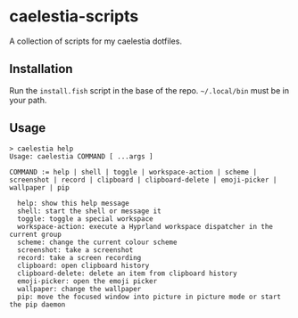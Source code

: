 # caelestia-scripts

A collection of scripts for my caelestia dotfiles.

## Installation

Run the `install.fish` script in the base of the repo.
`~/.local/bin` must be in your path.

## Usage

```
> caelestia help
Usage: caelestia COMMAND [ ...args ]

COMMAND := help | shell | toggle | workspace-action | scheme | screenshot | record | clipboard | clipboard-delete | emoji-picker | wallpaper | pip

  help: show this help message
  shell: start the shell or message it
  toggle: toggle a special workspace
  workspace-action: execute a Hyprland workspace dispatcher in the current group
  scheme: change the current colour scheme
  screenshot: take a screenshot
  record: take a screen recording
  clipboard: open clipboard history
  clipboard-delete: delete an item from clipboard history
  emoji-picker: open the emoji picker
  wallpaper: change the wallpaper
  pip: move the focused window into picture in picture mode or start the pip daemon
```
